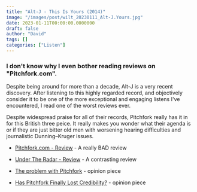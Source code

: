 ```yaml
---
title: "Alt-J - This Is Yours (2014)"
image: "/images/post/wilt_20230111_Alt-J.Yours.jpg"
date: 2023-01-11T00:00:00.0000000
draft: false
author: "David"
tags: []
categories: ["Listen"]
---
```

### I don't know why I even bother reading reviews on "Pitchfork.com". 

 Despite being around for more than a decade, Alt-J is a very recent discovery.  After listening to this highly regarded record, and objectively consider it to be one of the more exceptional and engaging listens I've encountered, I read one of the worst reviews ever.

 Despite widespread praise for all of their records, Pitchfork really has it in for this British three peice. It really makes you wonder what their agenda is or if they are just bitter old men with worsening hearing difficulties and journalistic Dunning–Kruger issues.

-  [Pitchfork.com - Review](https://pitchfork.com/reviews/albums/19843-alt-j-this-is-all-yours/) - A really BAD review
-  [Under The Radar - Review](https://www.undertheradarmag.com/reviews/alt_j_this_is_all_yours/) - A contrasting review

-  [The problem with Pitchfork](https://wohspioneer.org/5377/entertainment/pitchfork-the-problem/) - opinion piece
-  [Has Pitchfork Finally Lost Credibility?](https://medium.com/summer-of-72/has-pitchfork-finally-lost-credibility-8e040f84a720)  - opinion piece

